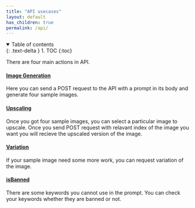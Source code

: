 ```yaml
---
title: "API usecases"
layout: default
has_children: true
permalink: /api/
---
```

<details open markdown="block">
  <summary>
    Table of contents
  </summary>
  {: .text-delta }
1. TOC
{:toc}
</details>

There are four main actions in API.
#### [Image Generation](/image-generation/)
Here you can send a POST request to the API with a prompt in its body and generate four sample images.

#### [Upscaling](/upscaling/)
Once you got four sample images, you can select a particular image to upscale. Once you send POST request with relavant index of the image you want you will recieve the upscaled version of the image.

#### [Variation](/variation/)
If your sample image need some more work, you can request variation of the image.

#### [isBanned](/isBanned/)
There are some keywords you cannot use in the prompt. You can check your keywords whether they are banned or not.

